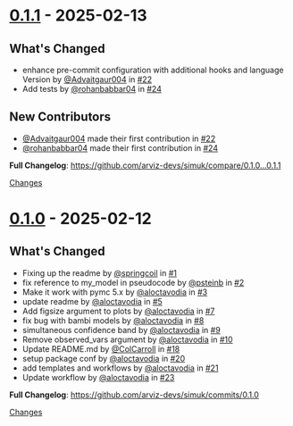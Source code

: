 <a id="0.1.1"></a>
# [0.1.1](https://github.com/arviz-devs/simuk/releases/tag/0.1.1) - 2025-02-13

## What's Changed
* enhance pre-commit configuration with additional hooks and language Version by [@Advaitgaur004](https://github.com/Advaitgaur004) in [#22](https://github.com/arviz-devs/simuk/pull/22)
* Add tests by [@rohanbabbar04](https://github.com/rohanbabbar04) in [#24](https://github.com/arviz-devs/simuk/pull/24)

## New Contributors
* [@Advaitgaur004](https://github.com/Advaitgaur004) made their first contribution in [#22](https://github.com/arviz-devs/simuk/pull/22)
* [@rohanbabbar04](https://github.com/rohanbabbar04) made their first contribution in [#24](https://github.com/arviz-devs/simuk/pull/24)

**Full Changelog**: https://github.com/arviz-devs/simuk/compare/0.1.0...0.1.1

[Changes][0.1.1]


<a id="0.1.0"></a>
# [0.1.0](https://github.com/arviz-devs/simuk/releases/tag/0.1.0) - 2025-02-12

## What's Changed
* Fixing up the readme by [@springcoil](https://github.com/springcoil) in [#1](https://github.com/arviz-devs/simuk/pull/1)
* fix reference to my_model in pseudocode by [@psteinb](https://github.com/psteinb) in [#2](https://github.com/arviz-devs/simuk/pull/2)
* Make it work with pymc 5.x by [@aloctavodia](https://github.com/aloctavodia) in [#3](https://github.com/arviz-devs/simuk/pull/3)
* update readme by [@aloctavodia](https://github.com/aloctavodia) in [#5](https://github.com/arviz-devs/simuk/pull/5)
* Add figsize argument to plots by [@aloctavodia](https://github.com/aloctavodia) in [#7](https://github.com/arviz-devs/simuk/pull/7)
* fix bug with bambi models by [@aloctavodia](https://github.com/aloctavodia) in [#8](https://github.com/arviz-devs/simuk/pull/8)
* simultaneous confidence band by [@aloctavodia](https://github.com/aloctavodia) in [#9](https://github.com/arviz-devs/simuk/pull/9)
* Remove observed_vars argument by [@aloctavodia](https://github.com/aloctavodia) in [#10](https://github.com/arviz-devs/simuk/pull/10)
* Update README.md by [@ColCarroll](https://github.com/ColCarroll) in [#18](https://github.com/arviz-devs/simuk/pull/18)
* setup package conf by [@aloctavodia](https://github.com/aloctavodia) in [#20](https://github.com/arviz-devs/simuk/pull/20)
* add templates and workflows by [@aloctavodia](https://github.com/aloctavodia) in [#21](https://github.com/arviz-devs/simuk/pull/21)
* Update workflow by [@aloctavodia](https://github.com/aloctavodia) in [#23](https://github.com/arviz-devs/simuk/pull/23)

**Full Changelog**: https://github.com/arviz-devs/simuk/commits/0.1.0

[Changes][0.1.0]


[0.1.1]: https://github.com/arviz-devs/simuk/compare/0.1.0...0.1.1
[0.1.0]: https://github.com/arviz-devs/simuk/tree/0.1.0

<!-- Generated by https://github.com/rhysd/changelog-from-release v3.8.1 -->
